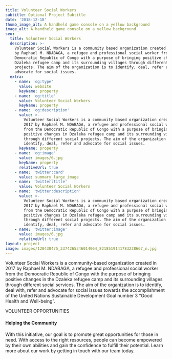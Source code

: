 ```yaml
---
title: Volunteer Social Workers
subtitle: Optional Project Subtitle
date: '2018-12-18'
thumb_image_alt: A handheld game console on a yellow background
image_alt: A handheld game console on a yellow background
seo:
  title: Volunteer Social Workers
  description: >-
    Volunteer Social Workers is a community based organization created in 2017
    by Raphael M. NDABAGA, a refugee and professional social worker from the
    Democratic Republic of Congo with a purpose of bringing positive changes in
    Dzaleka refugee camp and its surrounding villages through different social
    projects. The aim of the organization is to identify, deal, refer and
    advocate for social issues.
  extra:
    - name: 'og:type'
      value: website
      keyName: property
    - name: 'og:title'
      value: Volunteer Social Workers
      keyName: property
    - name: 'og:description'
      value: >-
        Volunteer Social Workers is a community based organization created in
        2017 by Raphael M. NDABAGA, a refugee and professional social worker
        from the Democratic Republic of Congo with a purpose of bringing
        positive changes in Dzaleka refugee camp and its surrounding villages
        through different social projects. The aim of the organization is to
        identify, deal, refer and advocate for social issues.
      keyName: property
    - name: 'og:image'
      value: images/6.jpg
      keyName: property
      relativeUrl: true
    - name: 'twitter:card'
      value: summary_large_image
    - name: 'twitter:title'
      value: Volunteer Social Workers
    - name: 'twitter:description'
      value: >-
        Volunteer Social Workers is a community based organization created in
        2017 by Raphael M. NDABAGA, a refugee and professional social worker
        from the Democratic Republic of Congo with a purpose of bringing
        positive changes in Dzaleka refugee camp and its surrounding villages
        through different social projects. The aim of the organization is to
        identify, deal, refer and advocate for social issues.
    - name: 'twitter:image'
      value: images/6.jpg
      relativeUrl: true
layout: project
image: images/120430475_3374265346014064_8218519141783228667_n.jpg
---
```

Volunteer Social Workers is a community-based organization created in 2017 by Raphael M. NDABAGA, a refugee and professional social worker from the Democratic Republic of Congo with the purpose of bringing positive changes in the Dzaleka refugee camp and its surrounding villages through different social services. The aim of the organization is to identify, deal with, refer and advocate for social issues towards the accomplishment of the United Nations Sustainable Development Goal number 3 “Good Health and Well-being”.


VOLUNTEER OPPORTUNITIES

#### Helping the Community

With this initiative, our goal is to promote great opportunities for those in need. With access to the right resources, people can become empowered by their own abilities and gain the confidence to fulfill their potential. Learn more about our work by getting in touch with our team today.
